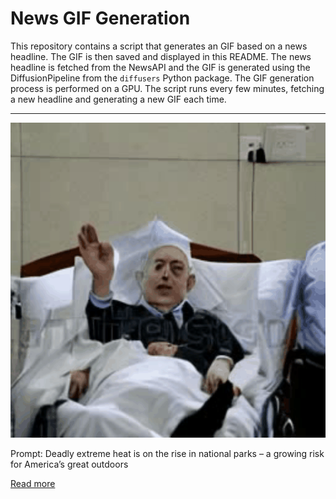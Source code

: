 # News GIF Generation
This repository contains a script that generates an GIF based on a news headline. The GIF is then saved and displayed in this README.
The news headline is fetched from the NewsAPI and the GIF is generated using the DiffusionPipeline from the `diffusers` Python package. The GIF generation process is performed on a GPU.
The script runs every few minutes, fetching a new headline and generating a new GIF each time.

---

![Generated GIF](output.gif?raw=true&v=1690205718)

Prompt: Deadly extreme heat is on the rise in national parks – a growing risk for America’s great outdoors

[Read more](https://www.cnn.com/2023/07/23/us/national-park-heat-deaths-climate/index.html)